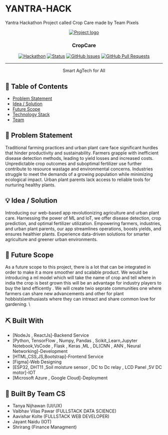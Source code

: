 # YANTRA-HACK
Yantra Hackathon Project called Crop Care made by Team Pixels
<p align="center">
  <a href="" rel="noopener">
 <img src="https://i.imgur.com/AZ2iWek.png" alt="Project logo"></a>
</p>
<h3 align="center">CropCare</h3>

<div align="center">

  [![Hackathon](https://img.shields.io/badge/hackathon-name-orange.svg)](http://leaninhacks.devfolio.co) 
  [![Status](https://img.shields.io/badge/status-active-success.svg)]() 
  [![GitHub Issues](https://img.shields.io/github/issues/kylelobo/The-Documentation-Compendium.svg)](https://github.com/TanyaNijhawan2004/EmpowHER/issues)
  [![GitHub Pull Requests](https://img.shields.io/github/issues-pr/kylelobo/The-Documentation-Compendium.svg)](https://github.com/TanyaNijhawan2004/EmpowHER/pulls)


</div>

---

<p align="center"> Smart AgTech for All
    <br> 
</p>

## 📝 Table of Contents
- [Problem Statement](#problem_statement)
- [Idea / Solution](#idea)
- [Future Scope](#future_scope)
- [Technology Stack](#tech_stack)
- [Team](#acknowledgments)

## 🧐 Problem Statement <a name = "problem_statement"></a>
Traditional farming practices and urban plant care face significant hurdles that hinder productivity and sustainability. Farmers grapple with inefficient disease detection methods, leading to yield losses and increased costs. Unpredictable crop outcomes and suboptimal fertilizer use further contribute to resource wastage and environmental concerns. Industries struggle to meet the demands of a growing population while minimizing ecological impact. Urban plant parents lack access to reliable tools for nurturing healthy plants.

## 💡 Idea / Solution <a name = "idea"></a>
Introducing our web-based app revolutionizing agriculture and urban plant care. Harnessing the power of ML and IoT, we offer disease detection, crop prediction, and optimal fertilizer utilization. Empowering farmers, industries, and urban plant parents, our app streamlines operations, boosts yields, and ensures healthier plants. Experience data-driven solutions for smarter agriculture and greener urban environments.

## 🚀 Future Scope <a name = "future_scope"></a>
As a future scope to this project, there is a lot that can be integrated in order to make it a more smoother and scalable product. We would be introducing a ml model which will take the name of crop and tell where in india the crop is best grown this will be an advantage for industry players to buy the land efficently .
We will create twio seprate communities one where farmers can share new advancements and other for plant hobbists\enthusiasts where they can intreact and share common love for gardening. \


## ⛏️ Built With <a name = "tech_stack"></a>
- [NodeJs , ReactJs]-Backend Service
- [Python, TensorFlow , Numpy, Pandas , Scikit_Learn,Jupyter Notebook,VsCode , Flask , Keras ,ML , DL(CNN , ANN , Neural Networking]-Development
- [HTML,CSS,JS,Bootstrap]-Frontend Service
- [Figma]-Web Designing
- [ESP32, DHT11 ,Soil moisture sensor , DC to Dc relay , LCD Panel ,5V DC motor]-IOT
- [Microsoft Azure , Google Cloud]-Deployment


## 🎉 Built By Team CS <a name = "acknowledgments"></a>
- Tanya Nijhawan (UI/UX)
- Vaibhav Vilas Pawar (FULLSTACK DATA SCIENCE)
- Aavishar Kolte (FULLSTACK WEB DEVELOPER)
- Jayant Naidu (IOT)
- Shrirang (Finance Managment)
